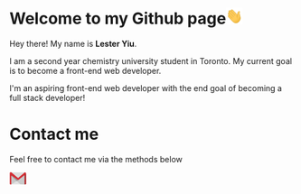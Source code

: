 # Welcome to my Github page<img src="https://github.com/LesterYiu/LesterYiu/blob/787de221e3b4e4ad168aa04263d6b8bc974cf4cc/wave.gif" width="30px">
 <p>Hey there! My name is <strong>Lester Yiu</strong>.</p>
 <p>I am a second year chemistry university student in Toronto. My current goal is to become a front-end web developer.</p>
 <p>I'm an aspiring front-end web developer with the end goal of becoming a full stack developer!</p>
 
 # Contact me
 
 <p>Feel free to contact me via the methods below</p>
  <div align>
   <a href="mailto:lester.ws.yiu@gmail.com"><img src="https://github.com/LesterYiu/LesterYiu/blob/1fa103e6026b43e1dd3f506ef47d4252cae4b3c1/mail.png" height="auto" width="30px"></a>
  </div>

<!---
LesterYiu/LesterYiu is a ✨ special ✨ repository because its `README.md` (this file) appears on your GitHub profile.
You can click the Preview link to take a look at your changes.
--->
